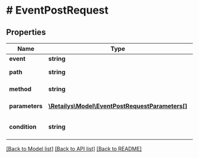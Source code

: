 # # EventPostRequest

## Properties

Name | Type | Description | Notes
------------ | ------------- | ------------- | -------------
**event** | **string** | Event. | [optional]
**path** | **string** | Callback path. | [optional]
**method** | **string** | Callback Method. | [optional]
**parameters** | [**\Retailys\Model\EventPostRequestParameters[]**](EventPostRequestParameters.md) | Callback Parameters. | [optional]
**condition** | **string** | Condition for visibility. | [optional]

[[Back to Model list]](../../README.md#models) [[Back to API list]](../../README.md#endpoints) [[Back to README]](../../README.md)
